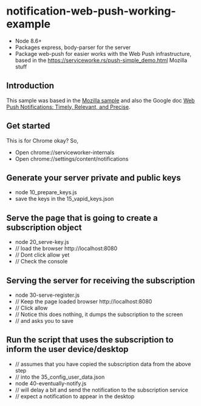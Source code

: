 # notification-web-push-working-example

* Node 8.6+
* Packages express, body-parser for the server
* Package web-push for easier works with the Web Push infrastructure, based in the https://serviceworke.rs/push-simple_demo.html Mozilla stuff

## Introduction

This sample was based in the [Mozilla sample](https://serviceworke.rs/push-simple_demo.html) and also the Google doc [Web Push Notifications: Timely, Relevant, and Precise](https://developers.google.com/web/fundamentals/push-notifications).

## Get started

This is for Chrome okay? So,

* Open chrome://serviceworker-internals
* Open chrome://settings/content/notifications

## Generate your server private and public keys

* node 10_prepare_keys.js
* save the keys in the 15_vapid_keys.json

## Serve the page that is going to create a subscription object

* node 20_serve-key.js
* // load the browser http://localhost:8080
* // Dont click allow yet
* // Check the console

## Serving the server for receiving the subscription

* node 30-serve-register.js
* // Keep the page loaded browser http://localhost:8080
* // Click allow
* // Notice this does nothing, it dumps the subscription to the screen
* // and asks you to save

## Run the script that uses the subscription to inform the user device/desktop

* // assumes that you have copied the subscription data from the above step
* // into the 35_config_user_data.json
* node 40-eventually-notify.js
* // will delay a bit and send the notification to the subscription service
* // expect a notification to appear in the desktop
